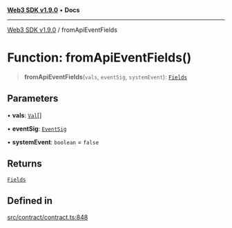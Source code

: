 [**Web3 SDK v1.9.0**](../README.md) • **Docs**

***

[Web3 SDK v1.9.0](../globals.md) / fromApiEventFields

# Function: fromApiEventFields()

> **fromApiEventFields**(`vals`, `eventSig`, `systemEvent`): [`Fields`](../type-aliases/Fields.md)

## Parameters

• **vals**: [`Val`](../namespaces/node/type-aliases/Val.md)[]

• **eventSig**: [`EventSig`](../namespaces/node/interfaces/EventSig.md)

• **systemEvent**: `boolean` = `false`

## Returns

[`Fields`](../type-aliases/Fields.md)

## Defined in

[src/contract/contract.ts:848](https://github.com/Mystic-Nayy/alephium-web3/blob/c1afd789a197ce5fe21f08c2965942090157c33d/packages/web3/src/contract/contract.ts#L848)
